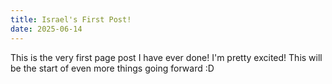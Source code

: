 ```yaml
---
title: Israel's First Post!
date: 2025-06-14
---
```


This is the very first page post I have ever done! I'm pretty excited! This will be the start of even more things going forward :D
